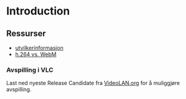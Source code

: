 # Introduction #

## Ressurser ##

  * [utvilkerinformasjon](http://www.webmproject.org/)
  * [h.264 vs. WebM](http://www.quavlive.com/video_codec_comparison)

### Avspilling i VLC ###

Last ned nyeste Release Candidate fra [VideoLAN.org](http://www.videolan.org/~videolan/win32/) for å muliggjøre avspilling.